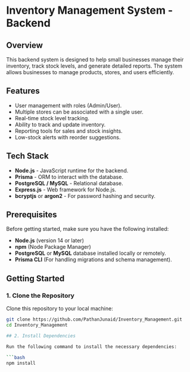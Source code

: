 # Inventory Management System - Backend

## Overview

This backend system is designed to help small businesses manage their inventory, track stock levels, and generate detailed reports. The system allows businesses to manage products, stores, and users efficiently.

## Features

- User management with roles (Admin/User).
- Multiple stores can be associated with a single user.
- Real-time stock level tracking.
- Ability to track and update inventory.
- Reporting tools for sales and stock insights.
- Low-stock alerts with reorder suggestions.

## Tech Stack

- **Node.js** - JavaScript runtime for the backend.
- **Prisma** - ORM to interact with the database.
- **PostgreSQL / MySQL** - Relational database.
- **Express.js** - Web framework for Node.js.
- **bcryptjs** or **argon2** - For password hashing and security.

## Prerequisites

Before getting started, make sure you have the following installed:

- **Node.js** (version 14 or later)
- **npm** (Node Package Manager)
- **PostgreSQL** or **MySQL** database installed locally or remotely.
- **Prisma CLI** (For handling migrations and schema management).

## Getting Started

### 1. Clone the Repository

Clone this repository to your local machine:

```bash
git clone https://github.com/PathanJunaid/Inventory_Management.git
cd Inventory_Management

## 2. Install Dependencies

Run the following command to install the necessary dependencies:

```bash
npm install

